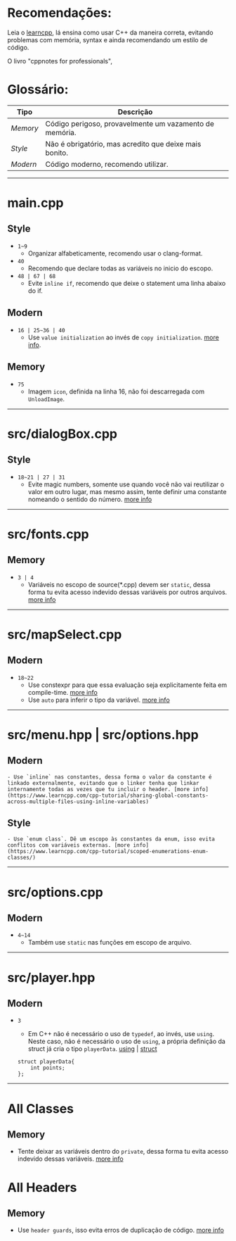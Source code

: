 # Recomendações:
Leia o [learncpp](https://www.learncpp.com), lá ensina como usar C++ da maneira correta, evitando problemas com memória, syntax e ainda recomendando um estilo de código.

O livro "cppnotes for professionals",

# Glossário:
|Tipo     | Descrição                                              |
|---------|--------------------------------------------------------|
| _Memory_| Código perigoso, provavelmente um vazamento de memória.|
| _Style_ | Não é obrigatório, mas acredito que deixe mais bonito. |
| _Modern_| Código moderno, recomendo utilizar.                    |

---

# main.cpp
## Style
 + `1~9`
	- Organizar alfabeticamente, recomendo usar o clang-format.
 + `40`
	- Recomendo que declare todas as variáveis no inicio do escopo.
 + `48 | 67 | 68`
	- Evite `inline if`, recomendo que deixe o statement uma linha abaixo do if.

## Modern
 + `16 | 25~36 | 40`
	- Use `value initialization` ao invés de `copy initialization`. [more info](https://www.learncpp.com/cpp-tutorial/variable-assignment-and-initialization).

## Memory
 + `75`
	- Imagem `icon`, definida na linha 16, não foi descarregada com `UnloadImage`.

---

# src/dialogBox.cpp
## Style
 + `18~21 | 27 | 31`
	- Evite magic numbers, somente use quando você não vai reutilizar o valor em outro lugar, mas mesmo assim, tente definir uma constante nomeando o sentido do número. [more info](https://stackoverflow.com/a/3518945)

---

# src/fonts.cpp
## Memory
 + `3 | 4`
	- Variáveis no escopo de source(*.cpp) devem ser `static`, dessa forma tu evita acesso indevido dessas variáveis por outros arquivos. [more info](https://www.learncpp.com/cpp-tutorial/scope-duration-and-linkage-summary/)

---

# src/mapSelect.cpp
## Modern
 + `18~22`
	- Use constexpr para que essa evaluação seja explicitamente feita em compile-time. [more info](https://www.learncpp.com/cpp-tutorial/compile-time-constants-constant-expressions-and-constexpr/)
	- Use `auto` para inferir o tipo da variável. [more info](https://www.learncpp.com/cpp-tutorial/type-deduction-for-objects-using-the-auto-keyword/)

---

# src/menu.hpp | src/options.hpp
## Modern
	- Use `inline` nas constantes, dessa forma o valor da constante é linkado externalmente, evitando que o linker tenha que linkar internamente todas as vezes que tu incluir o header. [more info](https://www.learncpp.com/cpp-tutorial/sharing-global-constants-across-multiple-files-using-inline-variables)
## Style
	- Use `enum class`. Dê um escopo às constantes da enum, isso evita conflitos com variáveis externas. [more info](https://www.learncpp.com/cpp-tutorial/scoped-enumerations-enum-classes/)

---

# src/options.cpp
## Modern
 + `4~14`
	- Também use `static` nas funções em escopo de arquivo.

---

# src/player.hpp
## Modern
 + `3`
	- Em C++ não é necessário o uso de `typedef`, ao invés, use `using`. Neste caso, não é necessário o uso de `using`, a própria definição da struct já cria o tipo `playerData`. [using](https://www.learncpp.com/cpp-tutorial/using-declarations-and-using-directives/) | [struct](https://www.learncpp.com/cpp-tutorial/introduction-to-structs-members-and-member-selection/)

    ```
    struct playerData{
		int points;
	};
	```

---
# All Classes
## Memory
 + Tente deixar as variáveis dentro do `private`, dessa forma tu evita acesso indevido dessas variáveis. [more info](https://www.learncpp.com/cpp-tutorial/public-vs-private-access-specifiers/)

# All Headers
## Memory
 + Use `header guards`, isso evita erros de duplicação de código. [more info](https://www.learncpp.com/cpp-tutorial/header-guards)

